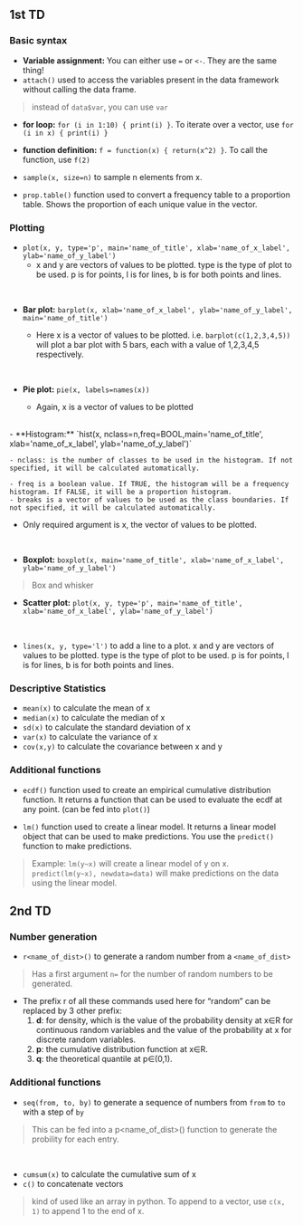 
## 1st TD

### Basic syntax
- **Variable assignment:** You can either use `=` or `<-`. They are the same thing!
- `attach()` used to access the variables present in the data framework without calling the data frame.
> instead of `data$var`, you can use `var`

- **for loop:** `for (i in 1:10) { print(i) }`. To iterate over a vector, use `for (i in x) { print(i) }`

- **function definition:** `f = function(x) { return(x^2) }`. To call the function, use `f(2)`

- `sample(x, size=n)` to sample n elements from x.

- `prop.table()` function used to convert a frequency table to a proportion table. Shows the proportion of each unique value in the vector.



### Plotting
- `plot(x, y, type='p', main='name_of_title', xlab='name_of_x_label', ylab='name_of_y_label')`
    - x and y are vectors of values to be plotted. type is the type of plot to be used. p is for points, l is for lines, b is for both points and lines.

<br>

- **Bar plot:** `barplot(x, xlab='name_of_x_label', ylab='name_of_y_label', main='name_of_title')`
  
    - Here x is a vector of values to be plotted. i.e. `barplot(c(1,2,3,4,5))` will plot a bar plot with 5 bars, each with a value of 1,2,3,4,5 respectively.


<br>

- **Pie plot:** `pie(x, labels=names(x))`

    - Again, x is a vector of values to be plotted
<br>
- **Histogram:** `hist(x, nclass=n,freq=BOOL,main='name_of_title', xlab='name_of_x_label', ylab='name_of_y_label')` 

    - nclass: is the number of classes to be used in the histogram. If not specified, it will be calculated automatically.

    - freq is a boolean value. If TRUE, the histogram will be a frequency histogram. If FALSE, it will be a proportion histogram.
    - breaks is a vector of values to be used as the class boundaries. If not specified, it will be calculated automatically.
  - Only required argument is x, the vector of values to be plotted.

<br>

- **Boxplot:** `boxplot(x, main='name_of_title', xlab='name_of_x_label', ylab='name_of_y_label')`
> Box and whisker

- **Scatter plot:** `plot(x, y, type='p', main='name_of_title', xlab='name_of_x_label', ylab='name_of_y_label')`
<br>

- `lines(x, y, type='l')` to add a line to a plot. x and y are vectors of values to be plotted. type is the type of plot to be used. p is for points, l is for lines, b is for both points and lines.

### Descriptive Statistics
- `mean(x)` to calculate the mean of x
- `median(x)` to calculate the median of x
- `sd(x)` to calculate the standard deviation of x
- `var(x)` to calculate the variance of x 
- `cov(x,y)` to calculate the covariance between x and y

### Additional functions

- `ecdf()` function used to create an empirical cumulative distribution function. It returns a function that can be used to evaluate the ecdf at any point. (can be fed into `plot()`)

- `lm()` function used to create a linear model. It returns a linear model object that can be used to make predictions. You use the `predict()` function to make predictions.
> Example: `lm(y~x)` will create a linear model of y on x. `predict(lm(y~x), newdata=data)` will make predictions on the data using the linear model.


## 2nd TD

### Number generation
- `r<name_of_dist>()` to generate a random number from a `<name_of_dist>`
> Has a first argument `n=` for the number of random numbers to be generated.

- The prefix r of all these commands used here for “random” can be replaced by 3 other prefix:
    1. **d**: for density, which is the value of the probability density at x∈R for continuous random variables and the value of the probability at x for discrete random variables.
    2. **p**: the cumulative distribution function at x∈R.
    3. **q**: the theoretical quantile at p∈(0,1).

### Additional functions
- `seq(from, to, by)` to generate a sequence of numbers from `from` to `to` with a step of `by`
> This can be fed into a p<name_of_dist>() function to generate the probility for each entry.

<br>

- `cumsum(x)` to calculate the cumulative sum of x
- `c()` to concatenate vectors
> kind of used like an array in python. To append to a vector, use `c(x, 1)` to append 1 to the end of x.
